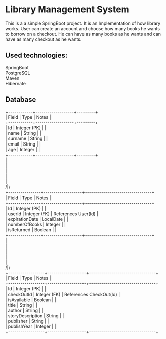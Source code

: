 # Library Management System  
This is a a simple SpringBoot project.
It is an Implementation of how library works. User can create an account and choose how many books he wants to borrow on a checkout. He can have as many books as he wants and can have as many checkout as he wants.
## Used technologies:  
SpringBoot  
PostgreSQL  
Maven  
Hibernate  
## Database  
  
+------------+-------------------+---------+  
| Field      | Type              | Notes   |  
+------------+-------------------+---------+  
| Id         | Integer (PK)      |         |  
| name       | String            |         |  
| surname    | String            |         |  
| email      | String            |         |  
| age        | Integer           |         |  
+------------+-------------------+---------+  
 |  
 |  
 |  
 |  
 |  
/|\  
+----------------+-------------------+---------------------------------+  
| Field          | Type              | Notes                           |  
+----------------+-------------------+---------------------------------+  
| Id             | Integer (PK)      |                                 |  
| userId         | Integer (FK)      | References User(Id)             |  
| expirationDate | LocalDate         |                                 |  
| numberOfBooks  | Integer           |                                 |  
| isReturned     | Boolean           |                                 |  
+----------------+-------------------+---------------------------------+  
 |  
 |  
 |  
 |  
 |  
/|\  
+------------------+-------------------+---------------------------------+  
| Field            | Type              | Notes                           |  
+------------------+-------------------+---------------------------------+  
| Id               | Integer (PK)      |                                 |   
| checkOutId       | Integer (FK)      | References CheckOut(Id)         |  
| isAvailable      | Boolean           |                                 |   
| title            | String            |                                 |  
| author           | String            |                                 |  
| storyDescription | String            |                                 |  
| publisher        | String            |                                 |  
| publishYear      | Integer           |                                 |  
+------------------+-------------------+---------------------------------+  
